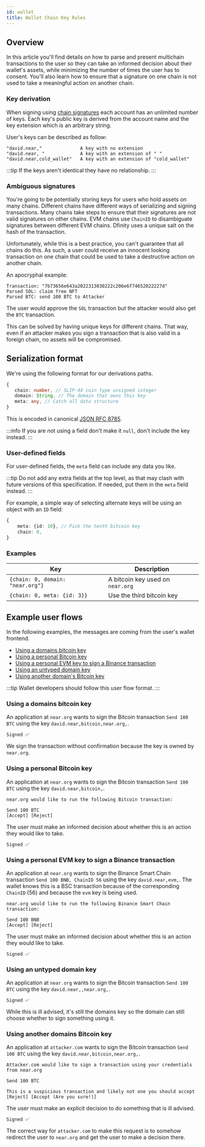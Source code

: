 ```yaml
---
id: wallet
title: Wallet Chain Key Rules
---
```


## Overview

In this article you'll find details on how to parse and present multichain transactions to the user so they can take an informed decision about their wallet's assets, while minimizing the number of times the user has to consent.
You'll also learn how to ensure that a signature on one chain is not used to take a meaningful action on another chain.

### Key derivation

When signing using [chain signatures](./chain-signatures/chain-signatures.md) each account has an unlimited number of keys. Each key's public key is derived from the account name and the key extension which is an arbitrary string.

User's keys can be described as follow:

```
"david.near,"              A key with no extension
"david.near, "             A key with an extension of " "
"david.near,cold_wallet"   A key with an extension of "cold_wallet"
```

:::tip
If the keys aren't identical they have no relationship.
:::

### Ambiguous signatures

You're going to be potentially storing keys for users who hold assets on many chains. Different chains have different ways of serializing and signing transactions. Many chains take steps to ensure that their signatures are not valid signatures on other chains. EVM chains use `ChainID` to disambiguate signatures between different EVM chains. Dfinity uses a unique salt on the hash of the transaction.

Unfortunately, while this is a best practice, you can't guarantee that all chains do this. As such, a user could receive an innocent looking transaction on one chain that could be used to take a destructive action on another chain.

An apocryphal example:

```
Transaction: "7b73656e643a2022313030222c206e6f74652022227d"
Parsed SOL: claim free NFT
Parsed BTC: send 100 BTC to Attacker
```

The user would approve the `SOL` transaction but the attacker would also get the `BTC` transaction.

This can be solved by having unique keys for different chains. That way, even if an attacker makes you sign a transaction that is also valid in a foreign chain, no assets will be compromised.

## Serialization format

We're using the following format for our derivations paths.

```typescript
{
   chain: number, // SLIP-44 coin type unsigned integer
   domain: String, // The domain that owns this key
   meta: any, // Catch all data structure
}
```

This is encoded in canonical [JSON RFC 8785](https://www.rfc-editor.org/rfc/rfc8785).

:::info
If you are not using a field don't make it `null`, don't include the key instead.
:::

### User-defined fields

For user-defined fields, the `meta` field can include any data you like.

:::tip
Do not add any extra fields at the top level, as that may clash with future versions of this specification. If needed, put them in the `meta` field instead.
:::

For example, a simple way of selecting alternate keys will be using an object with an `ID` field:

```typescript
{
    meta: {id: 10}, // Pick the tenth bitcoin key
    chain: 0,
}
```

### Examples

| Key                              | Description                      |
| -------------------------------- | -------------------------------- |
| `{chain: 0, domain: "near.org"}` | A bitcoin key used on `near.org` |
| `{chain: 0, meta: {id: 3}}`      | Use the third bitcoin key        |

## Example user flows

In the following examples, the messages are coming from the user's wallet frontend.

- [Using a domains bitcoin key](#using-a-domains-bitcoin-key)
- [Using a personal Bitcoin key](#using-a-personal-bitcoin-key)
- [Using a personal EVM key to sign a Binance transaction](#using-a-personal-evm-key-to-sign-a-binance-transaction)
- [Using an untyped domain key](#using-an-untyped-domain-key)
- [Using another domain's Bitcoin key](#using-another-domains-bitcoin-key)

:::tip
Wallet developers should follow this user flow format.
:::

### Using a domains bitcoin key

An application at `near.org` wants to sign the Bitcoin transaction `Send 100 BTC` using the key `david.near,bitcoin,near.org,`.

```
Signed ✅
```

We sign the transaction without confirmation because the key is owned by `near.org`.

### Using a personal Bitcoin key

An application at `near.org` wants to sign the Bitcoin transaction `Send 100 BTC` using the key `david.near,bitcoin,`.

```
near.org would like to run the following Bitcoin transaction:

Send 100 BTC
[Accept] [Reject]
```

The user must make an informed decision about whether this is an action they would like to take.

```
Signed ✅
```

### Using a personal EVM key to sign a Binance transaction

An application at `near.org` wants to sign the Binance Smart Chain transaction `Send 100 BNB, ChainID 56` using the key `david.near,evm,`. The wallet knows this is a BSC transaction because of the corresponding `ChainID` (56) and because the `evm` key is being used.

```
near.org would like to run the following Binance Smart Chain transaction:

Send 100 BNB
[Accept] [Reject]
```

The user must make an informed decision about whether this is an action they would like to take.

```
Signed ✅
```

### Using an untyped domain key

An application at `near.org` wants to sign the Bitcoin transaction `Send 100 BTC` using the key `david.near,,near.org,`.

```
Signed ✅
```

While this is ill advised, it's still the domains key so the domain can still choose whether to sign something using it.

### Using another domains Bitcoin key

An application at `attacker.com` wants to sign the Bitcoin transaction `Send 100 BTC` using the key `david.near,bitcoin,near.org,`.

```
Attacker.com would like to sign a transaction using your credentials from near.org

Send 100 BTC

This is a suspicious transaction and likely not one you should accept
[Reject] [Accept (Are you sure!)]
```

The user must make an explicit decision to do something that is ill advised.

```
Signed ✅
```

The correct way for `attacker.com` to make this request is to somehow redirect the user to `near.org` and get the user to make a decision there.

